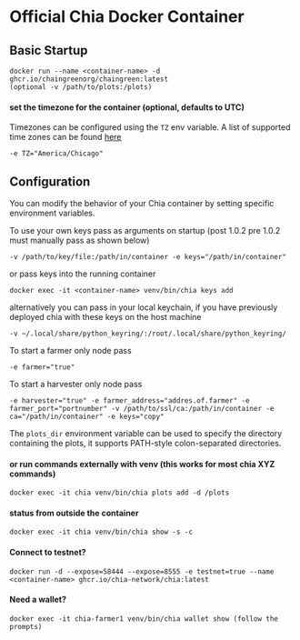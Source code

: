 # Official Chia Docker Container

## Basic Startup
```
docker run --name <container-name> -d ghcr.io/chaingreenorg/chaingreen:latest
(optional -v /path/to/plots:/plots)
```
#### set the timezone for the container (optional, defaults to UTC)
Timezones can be configured using the `TZ` env variable. A list of supported time zones can be found [here](http://manpages.ubuntu.com/manpages/focal/man3/DateTime::TimeZone::Catalog.3pm.html)
```
-e TZ="America/Chicago"
```
## Configuration

You can modify the behavior of your Chia container by setting specific environment variables.

To use your own keys pass as arguments on startup (post 1.0.2 pre 1.0.2 must manually pass as shown below)
```
-v /path/to/key/file:/path/in/container -e keys="/path/in/container"
```
or pass keys into the running container
```
docker exec -it <container-name> venv/bin/chia keys add
```
alternatively you can pass in your local keychain, if you have previously deployed chia with these keys on the host machine
```
-v ~/.local/share/python_keyring/:/root/.local/share/python_keyring/
```

To start a farmer only node pass
```
-e farmer="true"
```

To start a harvester only node pass
```
-e harvester="true" -e farmer_address="addres.of.farmer" -e farmer_port="portnumber" -v /path/to/ssl/ca:/path/in/container -e ca="/path/in/container" -e keys="copy"
```

The `plots_dir` environment variable can be used to specify the directory containing the plots, it supports PATH-style colon-separated directories.

#### or run commands externally with venv (this works for most chia XYZ commands)
```
docker exec -it chia venv/bin/chia plots add -d /plots
```

#### status from outside the container
```
docker exec -it chia venv/bin/chia show -s -c
```

#### Connect to testnet?
```
docker run -d --expose=58444 --expose=8555 -e testnet=true --name <container-name> ghcr.io/chia-network/chia:latest
```

#### Need a wallet?
```
docker exec -it chia-farmer1 venv/bin/chia wallet show (follow the prompts)
```
